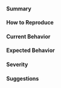 <!-- 
  To Local Pickup Sports Manager team: you guys aren't given permission to label it as "Project Ready to Demo". However, please mention Project Ready to Demo somewhere in the issue.
-->

#### Summary

#### How to Reproduce

#### Current Behavior

#### Expected Behavior

#### Severity

#### Suggestions

